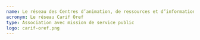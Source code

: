 ```yaml
---
name: Le réseau des Centres d’animation, de ressources et d’information sur la formation (Carif) et des Observatoires régionaux de l’emploi et de la formation (Oref)
acronym: Le réseau Carif Oref
type: Association avec mission de service public
logo: carif-oref.png
---
```

